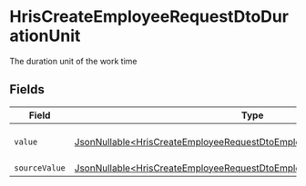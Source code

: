 # HrisCreateEmployeeRequestDtoDurationUnit

The duration unit of the work time


## Fields

| Field                                                                                                                                                            | Type                                                                                                                                                             | Required                                                                                                                                                         | Description                                                                                                                                                      | Example                                                                                                                                                          |
| ---------------------------------------------------------------------------------------------------------------------------------------------------------------- | ---------------------------------------------------------------------------------------------------------------------------------------------------------------- | ---------------------------------------------------------------------------------------------------------------------------------------------------------------- | ---------------------------------------------------------------------------------------------------------------------------------------------------------------- | ---------------------------------------------------------------------------------------------------------------------------------------------------------------- |
| `value`                                                                                                                                                          | [JsonNullable\<HrisCreateEmployeeRequestDtoEmploymentWorkTimeValue>](../../models/components/HrisCreateEmployeeRequestDtoEmploymentWorkTimeValue.md)             | :heavy_minus_sign:                                                                                                                                               | The unified value for the period.                                                                                                                                | month                                                                                                                                                            |
| `sourceValue`                                                                                                                                                    | [JsonNullable\<HrisCreateEmployeeRequestDtoEmploymentWorkTimeSourceValue>](../../models/components/HrisCreateEmployeeRequestDtoEmploymentWorkTimeSourceValue.md) | :heavy_minus_sign:                                                                                                                                               | N/A                                                                                                                                                              |                                                                                                                                                                  |